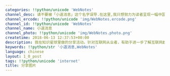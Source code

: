```yaml
---
categories: !!python/unicode 'WebNotes'
channel_desc: 请不要被「小道消息」这个名字误导.在这里,我只想努力为读者呈现一幅中国互联网的清明上河图.
channel_ercode: !!python/unicode 'img/WebNotes.ercode.png'
channel_id: !!python/unicode 'WebNotes'
channel_name: 小道消息
channel_photo: !!python/unicode 'img/WebNotes.photo.png'
createtime: 2018-06-13 12:37:53+00:00
description: 我在知识星球里做的分享活动。针对互联网从业者，有助于进一步了解互联网趋势。未加入的不妨考虑扫码进来观看。
keywords: !!python/str '小道消息,WebNotes'
language: chinese
layout: 1_0_post
tags: !!python/unicode 'internet'
title: 分享图片
---
```

<div id="js_content">
<p class="share_notice" id="js_image_desc" lang="en">
</p>
<div class="share_media" id="img_list">
<img alt="" src="{{ '/img/ow5rEn8QGlFqzicerDic1f32ne0R5VXwoqTDeibDibE6onwibgQ3Mibj0eo7gtCYicRrSJQKjmxh8D4Y58qVTSibicAw3gA.png' | prepend: site.img | replace: '//','/' }}"/>
</div>
</div>